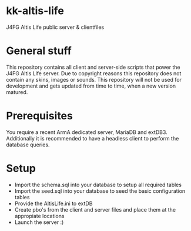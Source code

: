# kk-altis-life
J4FG Altis Life public server &amp; clientfiles

# General stuff

This repository contains all client and server-side scripts that power the J4FG Altis Life server. Due to copyright reasons this repository does not contain any skins, images or sounds. This repository will not be used for development and gets updated from time to time, when a new version matured.

# Prerequisites

You require a recent ArmA dedicated server, MariaDB and extDB3. Additionally it is recommended to have a headless client to perform the database queries.

# Setup

- Import the schema.sql into your database to setup all required tables
- Import the seed.sql into your database to seed the basic configuration tables
- Provide the AltisLife.ini to extDB
- Create pbo's from the client and server files and place them at the appropiate locations
- Launch the server :)
